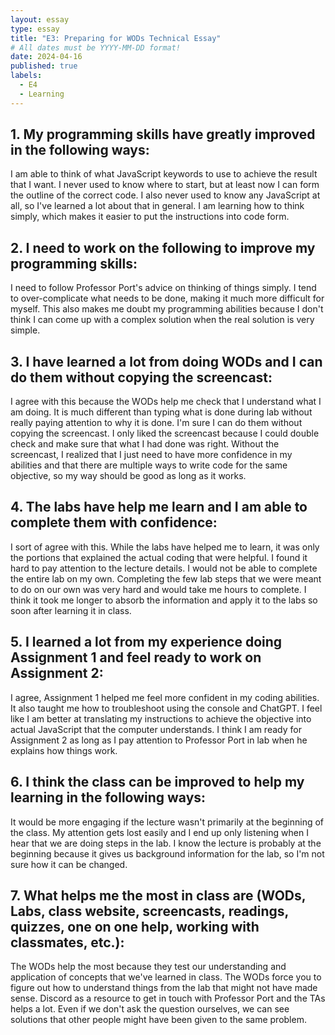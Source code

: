 ```yaml
---
layout: essay
type: essay
title: "E3: Preparing for WODs Technical Essay"
# All dates must be YYYY-MM-DD format!
date: 2024-04-16
published: true
labels:
  - E4
  - Learning
---
```


## 1. My programming skills have greatly improved in the following ways: 
I am able to think of what JavaScript keywords to use to achieve the result that I want. I never used to know where to start, but at least now I can form the outline of the correct code. I also never used to know any JavaScript at all, so I've learned a lot about that in general. I am learning how to think simply, which makes it easier to put the instructions into code form.

## 2. I need to work on the following to improve my programming skills:
I need to follow Professor Port's advice on thinking of things simply. I tend to over-complicate what needs to be done, making it much more difficult for myself. This also makes me doubt my programming abilities because I don't think I can come up with a complex solution when the real solution is very simple. 

## 3. I have learned a lot from doing WODs and I can do them without copying the screencast:
I agree with this because the WODs help me check that I understand what I am doing. It is much different than typing what is done during lab without really paying attention to why it is done. I'm sure I can do them without copying the screencast. I only liked the screencast because I could double check and make sure that what I had done was right. Without the screencast, I realized that I just need to have more confidence in my abilities and that there are multiple ways to write code for the same objective, so my way should be good as long as it works.

## 4. The labs have help me learn and I am able to complete them with confidence:
I sort of agree with this. While the labs have helped me to learn, it was only the portions that explained the actual coding that were helpful. I found it hard to pay attention to the lecture details. I would not be able to complete the entire lab on my own. Completing the few lab steps that we were meant to do on our own was very hard and would take me hours to complete. I think it took me longer to absorb the information and apply it to the labs so soon after learning it in class.

## 5. I learned a lot from my experience doing Assignment 1 and feel ready to work on Assignment 2:
I agree, Assignment 1 helped me feel more confident in my coding abilities. It also taught me how to troubleshoot using the console and ChatGPT. I feel like I am better at translating my instructions to achieve the objective into actual JavaScript that the computer understands. I think I am ready for Assignment 2 as long as I pay attention to Professor Port in lab when he explains how things work.

## 6. I think the class can be improved to help my learning in the following ways:
It would be more engaging if the lecture wasn't primarily at the beginning of the class. My attention gets lost easily and I end up only listening when I hear that we are doing steps in the lab. I know the lecture is probably at the beginning because it gives us background information for the lab, so I'm not sure how it can be changed. 

## 7. What helps me the most in class are (WODs, Labs, class website, screencasts, readings, quizzes, one on one help, working with classmates, etc.):
The WODs help the most because they test our understanding and application of concepts that we've learned in class. The WODs force you to figure out how to understand things from the lab that might not have made sense. Discord as a resource to get in touch with Professor Port and the TAs helps a lot. Even if we don't ask the question ourselves, we can see solutions that other people might have been given to the same problem.
